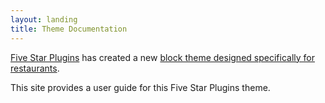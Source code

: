 ```yaml
---
layout: landing
title: Theme Documentation
---
```

[Five Star Plugins](https://www.fivestarplugins.com) has created a new [block theme designed specifically for restaurants](https://www.fivestarplugins.com/themes/restaurant-block/).

This site provides a user guide for this Five Star Plugins theme.
